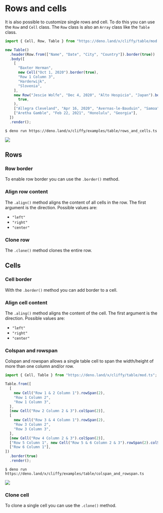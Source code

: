 # Rows and cells

It is also possible to customize single rows and cell. To do this you can use
the `Row` and `Cell` class. The `Row` class is also an `Array` class like the
`Table` class.

```ts
import { Cell, Row, Table } from "https://deno.land/x/cliffy/table/mod.ts";

new Table()
  .header(Row.from(["Name", "Date", "City", "Country"]).border(true))
  .body([
    [
      "Baxter Herman",
      new Cell("Oct 1, 2020").border(true),
      "Row 1 Column 3",
      "Harderwijk",
      "Slovenia",
    ],
    new Row("Jescie Wolfe", "Dec 4, 2020", "Alto Hospicio", "Japan").border(
      true,
    ),
    ["Allegra Cleveland", "Apr 16, 2020", "Avernas-le-Bauduin", "Samoa"],
    ["Aretha Gamble", "Feb 22, 2021", "Honolulu", "Georgia"],
  ])
  .render();
```

```console
$ deno run https://deno.land/x/cliffy/examples/table/rows_and_cells.ts
```

![](assets/img/rows_and_cells.gif)

## Rows

### Row border

To enable row border you can use the `.border()` method.

### Align row content

The `.align()` method aligns the content of all cells in the row. The first
argument is the direction. Possible values are:

- `"left"`
- `"right"`
- `"center"`

### Clone row

The `.clone()` method clones the entire row.

## Cells

### Cell border

With the `.border()` method you can add border to a cell.

### Align cell content

The `.aling()` method aligns the content of the cell. The first argument is the
direction. Possible values are:

- `"left"`
- `"right"`
- `"center"`

### Colspan and rowspan

Colspan and rowspan allows a single table cell to span the width/height of more
than one column and/or row.

```ts
import { Cell, Table } from "https://deno.land/x/cliffy/table/mod.ts";

Table.from([
  [
    new Cell("Row 1 & 2 Column 1").rowSpan(2),
    "Row 1 Column 2",
    "Row 1 Column 3",
  ],
  [new Cell("Row 2 Column 2 & 3").colSpan(2)],
  [
    new Cell("Row 3 & 4 Column 1").rowSpan(2),
    "Row 3 Column 2",
    "Row 3 Column 3",
  ],
  [new Cell("Row 4 Column 2 & 3").colSpan(2)],
  ["Row 5 Column 1", new Cell("Row 5 & 6 Column 2 & 3").rowSpan(2).colSpan(2)],
  ["Row 6 Column 1"],
])
  .border(true)
  .render();
```

```console
$ deno run https://deno.land/x/cliffy/examples/table/colspan_and_rowspan.ts
```

![](assets/img/colspan_and_rowspan.gif)

### Clone cell

To clone a single cell you can use the `.clone()` method.
